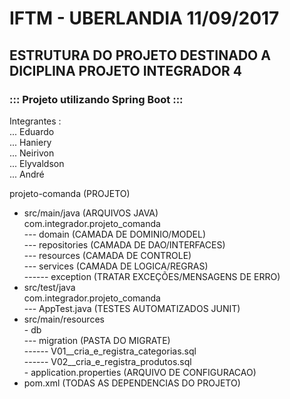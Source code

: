 # IFTM - UBERLANDIA 11/09/2017

## ESTRUTURA DO PROJETO DESTINADO A DICIPLINA PROJETO INTEGRADOR 4

### ::: Projeto utilizando Spring Boot :::

Integrantes : <br />
 ... Eduardo <br />
 ... Haniery <br />
 ... Neirivon <br />
 ... Elyvaldson <br />
 ... André <br />

projeto-comanda (PROJETO)<br>
   * src/main/java (ARQUIVOS JAVA)<br>
                com.integrador.projeto_comanda<br>
                --- domain           (CAMADA DE DOMINIO/MODEL)<br>
                --- repositories     (CAMADA DE DAO/INTERFACES)<br>
                --- resources        (CAMADA DE CONTROLE)<br>
                --- services         (CAMADA DE LOGICA/REGRAS)<br>
                ------ exception     (TRATAR EXCEÇÕES/MENSAGENS DE ERRO)<br>
   * src/test/java<br>
                com.integrador.projeto_comanda<br>
                --- AppTest.java     (TESTES AUTOMATIZADOS JUNIT)<br>
   * src/main/resources<br>
                      - db<br>
                      --- migration   (PASTA DO MIGRATE)<br>
                      ------ V01__cria_e_registra_categorias.sql<br>
                      ------ V02__cria_e_registra_produtos.sql<br>
                      - application.properties  (ARQUIVO DE CONFIGURACAO)<br>
   * pom.xml  (TODAS AS DEPENDENCIAS DO PROJETO)<br>
